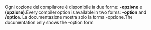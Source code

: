 
<span data-ttu-id="9bcc9-101">Ogni opzione del compilatore è disponibile in due forme: **-opzione** e **(opzione)**.</span><span class="sxs-lookup"><span data-stu-id="9bcc9-101">Every compiler option is available in two forms: **-option** and **/option**.</span></span> <span data-ttu-id="9bcc9-102">La documentazione mostra solo la forma -opzione.</span><span class="sxs-lookup"><span data-stu-id="9bcc9-102">The documentation only shows the -option form.</span></span> 
